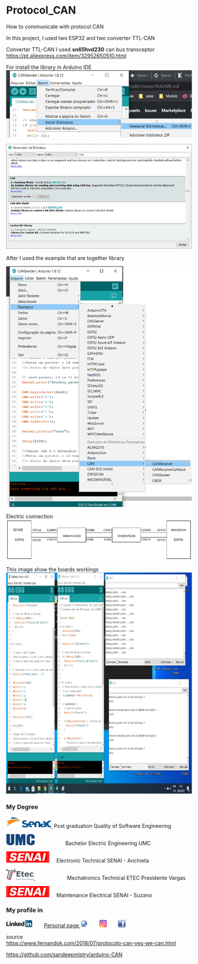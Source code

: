 # Protocol_CAN
How to communicate with protocol CAN

In this project, I used two ESP32 and two converter TTL-CAN <br>


Converter TTL-CAN  I used <b>sn65hvd230</b> can bus transceptor <br>
https://pt.aliexpress.com/item/32952650510.html <br>

For install the library in Arduino IDE <br>
<img src="https://github.com/mariliahoshino/Protocol_CAN/blob/master/Picture/install_library_01.png?raw=true"  > <br>

<img src="https://github.com/mariliahoshino/Protocol_CAN/blob/master/Picture/install_library_02.png?raw=true"  > <br>

After I used the example that are together library <br>

<img src="https://github.com/mariliahoshino/Protocol_CAN/blob/master/Picture/install_library_03.png?raw=true" > <br>

Electric connection <br>
<img src="https://github.com/mariliahoshino/Protocol_CAN/blob/master/Picture/schematic.png?raw=true"> <br>

This image show the boards workings
<img src="https://github.com/mariliahoshino/Protocol_CAN/blob/master/Picture/working_01.png?raw=true" height="600" >

### My Degree

<a href="https://www.sp.senac.br/">   <img src="https://github.com/mariliahoshino/mariliahoshino/blob/master/School/logo_senac.png?raw=true" height="30" widht="400" > </a> &nbsp;Post graduation Quality of Software Engineering 

<a href="http://www.umc.br/">    <img src="https://github.com/mariliahoshino/mariliahoshino/blob/master/School/logo_umc.png?raw=true" height="30" widht="400"></a>  &nbsp;&nbsp;&nbsp;&nbsp;&nbsp;&nbsp;&nbsp;&nbsp;&nbsp;&nbsp;&nbsp;&nbsp;&nbsp;&nbsp;&nbsp;&nbsp;&nbsp;&nbsp;&nbsp; Bachelor Electric Engineering UMC  

<a href="https://eletronica.sp.senai.br/"> <img src="https://github.com/mariliahoshino/mariliahoshino/blob/master/School/logo_senai.png?raw=true" height="30" widht="400"></a>  &nbsp;&nbsp;&nbsp; Electronic Technical SENAI - Anchieta  

<a href="https://www.cps.sp.gov.br/tag/etec-presidente-vargas/">  <img src="https://github.com/mariliahoshino/mariliahoshino/blob/master/School/logo_etec.png?raw=true" height="30" widht="400"> </a> &nbsp;&nbsp;&nbsp;&nbsp;&nbsp;&nbsp;&nbsp;&nbsp;&nbsp;&nbsp;&nbsp;&nbsp;&nbsp;&nbsp;&nbsp;&nbsp;&nbsp;&nbsp;&nbsp;&nbsp;&nbsp; Mechatronics Technical ETEC Presidente Vargas 

<a href="https://suzano.sp.senai.br/"> <img src="https://github.com/mariliahoshino/mariliahoshino/blob/master/School/logo_senai.png?raw=true" height="30" widht="400"></a>  &nbsp;&nbsp;&nbsp; Maintenance Electrical SENAI - Suzano  

### My profile in 

<a href="https://www.linkedin.com/in/mariliahoshino/"><img src="https://github.com/mariliahoshino/mariliahoshino/blob/master/profile/logo_linkedin.png?raw=true" height="20" widht="400"></a> &nbsp;&nbsp;&nbsp;&nbsp;&nbsp;&nbsp; 
<a href="https://mariliahoshino.wixsite.com/cvitae/"> Personal page <img src ="https://github.com/mariliahoshino/mariliahoshino/blob/master/profile/logo_site.png?raw=true" height="20" widht="400"></a> &nbsp;&nbsp;&nbsp;&nbsp;&nbsp;&nbsp; 
<a href="https://www.instagram.com/mari.zeniti/"><img src = "https://github.com/mariliahoshino/mariliahoshino/blob/master/profile/logo_instagram.png?raw=true"  height="20" widht="400"></a> &nbsp;&nbsp;&nbsp;&nbsp;&nbsp;&nbsp; 
<a href="https://www.facebook.com/mari.zeniti"><img src="https://github.com/mariliahoshino/mariliahoshino/blob/master/profile/logo_facebook.png?raw=true"   height="20" widht="400"></a>


source <br>
https://www.fernandok.com/2018/07/protocolo-can-yes-we-can.html <br>

https://github.com/sandeepmistry/arduino-CAN <br>
